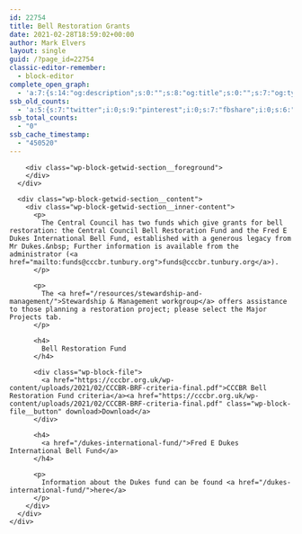 ```yaml
---
id: 22754
title: Bell Restoration Grants
date: 2021-02-28T18:59:02+00:00
author: Mark Elvers
layout: single
guid: /?page_id=22754
classic-editor-remember:
  - block-editor
complete_open_graph:
  - 'a:7:{s:14:"og:description";s:0:"";s:8:"og:title";s:0:"";s:7:"og:type";s:0:"";s:12:"twitter:card";s:7:"summary";s:15:"twitter:creator";s:0:"";s:19:"twitter:description";s:0:"";s:8:"og:image";s:0:"";}'
ssb_old_counts:
  - 'a:5:{s:7:"twitter";i:0;s:9:"pinterest";i:0;s:7:"fbshare";i:0;s:6:"reddit";i:0;s:6:"tumblr";N;}'
ssb_total_counts:
  - "0"
ssb_cache_timestamp:
  - "450520"
---
```

<div class="wp-block-getwid-section">
  <div class="wp-block-getwid-section__wrapper">
    <div class="wp-block-getwid-section__inner-wrapper">
      <div class="wp-block-getwid-section__background-holder">
        <div class="wp-block-getwid-section__background">
        </div>
        
        <div class="wp-block-getwid-section__foreground">
        </div>
      </div>
      
      <div class="wp-block-getwid-section__content">
        <div class="wp-block-getwid-section__inner-content">
          <p>
            The Central Council has two funds which give grants for bell restoration: the Central Council Bell Restoration Fund and the Fred E Dukes International Bell Fund, established with a generous legacy from Mr Dukes.&nbsp; Further information is available from the administrator (<a href="mailto:funds@cccbr.tunbury.org">funds@cccbr.tunbury.org</a>).
          </p>
          
          <p>
            The <a href="/resources/stewardship-and-management/">Stewardship & Management workgroup</a> offers assistance to those planning a restoration project; please select the Major Projects tab.
          </p>
          
          <h4>
            Bell Restoration Fund
          </h4>
          
          <div class="wp-block-file">
            <a href="https://cccbr.org.uk/wp-content/uploads/2021/02/CCCBR-BRF-criteria-final.pdf">CCCBR Bell Restoration Fund criteria</a><a href="https://cccbr.org.uk/wp-content/uploads/2021/02/CCCBR-BRF-criteria-final.pdf" class="wp-block-file__button" download>Download</a>
          </div>
          
          <h4>
            <a href="/dukes-international-fund/">Fred E Dukes International Bell Fund</a>
          </h4>
          
          <p>
            Information about the Dukes fund can be found <a href="/dukes-international-fund/">here</a>
          </p>
        </div>
      </div>
    </div>
  </div>
</div>
